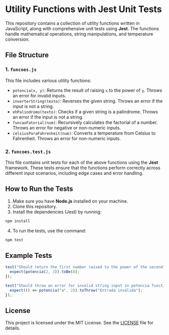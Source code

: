 # Utility Functions with Jest Unit Tests

This repository contains a collection of utility functions written in JavaScript, along with comprehensive unit tests using **Jest**. The functions handle mathematical operations, string manipulations, and temperature conversion.

## File Structure

### 1. `funcoes.js`

This file includes various utility functions:

- `potencia(x, y)`: Returns the result of raising `x` to the power of `y`. Throws an error for invalid inputs.
- `inverterString(texto)`: Reverses the given string. Throws an error if the input is not a string.
- `ehPalindromo(texto)`: Checks if a given string is a palindrome. Throws an error if the input is not a string.
- `funcaoFatorial(num)`: Recursively calculates the factorial of a number. Throws an error for negative or non-numeric inputs.
- `celsiusParaFahrenheit(num)`: Converts a temperature from Celsius to Fahrenheit. Throws an error for non-numeric inputs.

### 2. `funcoes.test.js`

This file contains unit tests for each of the above functions using the **Jest** framework. These tests ensure that the functions perform correctly across different input scenarios, including edge cases and error handling.

## How to Run the Tests

1. Make sure you have **Node.js** installed on your machine.
2. Clone this repository.
3. Install the dependencies (Jest) by running:

```bash
npm install
```

4. To run the tests, use the command:

```bash
npm test
```

## Example Tests

```javascript
test("Should return the first number raised to the power of the second", () => {
  expect(potencia(2, 3)).toBe(8);
});

test("Should throw an error for invalid string input in potencia function", () => {
  expect(() => potencia("a", 2)).toThrow("Entrada inválida");
});
```

## License

This project is licensed under the MIT License. See the [LICENSE](LICENSE) file for details.
